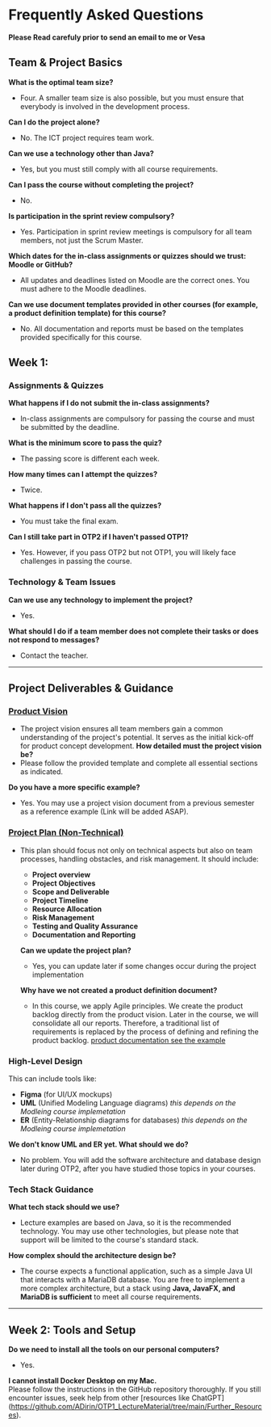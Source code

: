 # Frequently Asked Questions
**Please Read carefuly prior to send an email to me or Vesa**

## Team & Project Basics

**What is the optimal team size?**  
- Four. A smaller team size is also possible, but you must ensure that everybody is involved in the development process.

**Can I do the project alone?**  
- No. The ICT project requires team work.

**Can we use a technology other than Java?**  
- Yes, but you must still comply with all course requirements.

**Can I pass the course without completing the project?**  
- No.

**Is participation in the sprint review compulsory?**
- Yes. Participation in sprint review meetings is compulsory for all team members, not just the Scrum Master.


**Which dates for the in-class assignments or quizzes should we trust: Moodle or GitHub?** 
- All updates and deadlines listed on Moodle are the correct ones. You must adhere to the Moodle deadlines.

**Can we use document templates provided in other courses (for example, a product definition template) for this course?**
- No. All documentation and reports must be based on the templates provided specifically for this course.


## Week 1: 

### Assignments & Quizzes

**What happens if I do not submit the in-class assignments?**  
- In-class assignments are compulsory for passing the course and must be submitted by the deadline.

**What is the minimum score to pass the quiz?**  
- The passing score is different each week.

**How many times can I attempt the quizzes?**  
- Twice.

**What happens if I don't pass all the quizzes?**  
- You must take the final exam.

**Can I still take part in OTP2 if I haven't passed OTP1?**  
- Yes. However, if you pass OTP2 but not OTP1, you will likely face challenges in passing the course.

### Technology & Team Issues

**Can we use any technology to implement the project?**  
- Yes.

**What should I do if a team member does not complete their tasks or does not respond to messages?**  
- Contact the teacher.

---

## Project Deliverables & Guidance

### [Product Vision](https://github.com/ADirin/OTP1_LectureMaterial/blob/main/Week%201/Home%20Assignment/Product%20Vision.md)
- The project vision ensures all team members gain a common understanding of the project's potential. It serves as the initial kick-off for product concept development.
**How detailed must the project vision be?**
- Please follow the provided template and complete all essential sections as indicated.

**Do you have a more specific example?**
- Yes. You may use a project vision document from a previous semester as a reference example (Link will be added ASAP).


### [Project Plan (Non-Technical)](https://github.com/ADirin/OTP1_LectureMaterial/blob/main/Week%201/Home%20Assignment/ProjectPlan..md)
- This plan should focus not only on technical aspects but also on team processes, handling obstacles, and risk management. It should include:
  *   **Project overview**
  *   **Project Objectives**
  *   **Scope and Deliverable**
  *   **Project Timeline**
  *   **Resource Allocation**
  *   **Risk Management**
  *   **Testing and Quality Assurance**
  *   **Documentation and Reporting**

  **Can we update the project plan?**
  - Yes, you can update later if some changes occur during the project implementation

  **Why have we not created a product definition document?**
  - In this course, we apply Agile principles. We create the product backlog directly from the product vision. Later in the course, we will consolidate all our reports. Therefore, a traditional list of requirements is replaced by the process of defining and refining the product backlog. [product documentation see the example](https://github.com/MahnoorFatima02/Luku/blob/main/doc/Software-Project-Documentation.pdf) 


### High-Level Design
This can include tools like:
*   **Figma** (for UI/UX mockups)
*   **UML** (Unified Modeling Language diagrams) *this depends on the Modleing course implemetation*
*   **ER** (Entity-Relationship diagrams for databases) *this depends on the Modleing course implemetation*
  
**We don't know UML and ER yet. What should we do?**
- No problem. You will add the software architecture and database design later during OTP2, after you have studied those topics in your courses.


### Tech Stack Guidance

**What tech stack should we use?**  
- Lecture examples are based on Java, so it is the recommended technology. You may use other technologies, but please note that support will be limited to the course's standard stack.

**How complex should the architecture design be?**  
- The course expects a functional application, such as a simple Java UI that interacts with a MariaDB database. You are free to implement a more complex architecture, but a stack using **Java, JavaFX, and MariaDB is sufficient** to meet all course requirements.

---

## Week 2: Tools and Setup

**Do we need to install all the tools on our personal computers?**  
- Yes.

**I cannot install Docker Desktop on my Mac.**  
Please follow the instructions in the GitHub repository thoroughly. If you still encounter issues, seek help from other [resources like ChatGPT] (https://github.com/ADirin/OTP1_LectureMaterial/tree/main/Further_Resources).
